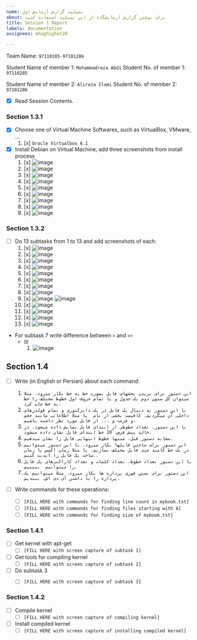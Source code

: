 ```yaml
---
name: تمپلیت گزارش آزمایش اول
about: برای نوشتن گزارش آزمایشگاه از این تمپلیت استفاده کنید
title: Session 1 Report
labels: documentation
assignees: mhaghighat20

---
```


Team Name: `97110285-97101286`

Student Name of member 1: `Mohammadreza Abdi`
Student No. of member 1: `97110285`

Student Name of member 2: `Alireza Ilami`
Student No. of member 2: `97101286`

- [x] Read Session Contents.

### Section 1.3.1
- [x] Choose one of Virtual Machine Softwares, such as VirtualBox, VMware, ...
    1. [x] `Oracle Virtualbox 6.1`
- [x] Install Debian on Virtual Machine, add three screenshots from install process
    1. [x] ![image](https://user-images.githubusercontent.com/45341111/127378438-d7e9c3e7-457e-4bd8-a1f2-6d21b3f74d3a.png)
    1. [x] ![image](https://user-images.githubusercontent.com/45341111/127379061-6b92bc5b-8ae8-4fdb-a184-61bafa41f2c3.png)
    1. [x] ![image](https://user-images.githubusercontent.com/45341111/127379808-9e52d86e-8813-42d7-a401-a593be4577d8.png)
    1. [x] ![image](https://user-images.githubusercontent.com/45341111/127387692-4214eb71-0de3-46d6-a94e-46a2c9e3028d.png)
    1. [x] ![image](https://user-images.githubusercontent.com/45341111/127387800-68e8d1a9-0910-4a7d-b4b0-3598dc2d5b28.png)
    1. [x] ![image](https://user-images.githubusercontent.com/45389577/127389186-4e000911-f51c-4587-bca0-2a7f84d41f1d.png)
    1. [x] ![image](https://user-images.githubusercontent.com/45389577/127389380-6150d920-c571-4a5e-a5c7-c070842c3d95.png)
    1. [x] ![image](https://user-images.githubusercontent.com/45389577/127389735-8a682520-fefa-44bf-894b-004d01744c64.png)
    1. [x] ![image](https://user-images.githubusercontent.com/45341111/127459948-72ee4186-8c87-4bda-b6cc-dcafa6ea265d.png)

### Section 1.3.2

- [ ] Do 13 subtasks from 1 to 13 and add screenshots of each:
    1. [x] ![image](https://user-images.githubusercontent.com/45389577/127463915-f3920d83-13b4-49dd-97b2-9e455abd9057.png)
    1. [x] ![image](https://user-images.githubusercontent.com/45389577/127463459-55b9226a-2bbb-470c-a518-0f44c37a66ef.png)
    1. [x] ![image](https://user-images.githubusercontent.com/45389577/127466615-5450f92b-6440-4a4b-9c4e-84a6b65e169b.png)
    1. [x] ![image](https://user-images.githubusercontent.com/45389577/127466042-0cc41e9e-2e1d-4457-8add-99c1b5b340f9.png)
    1. [x] ![image](https://user-images.githubusercontent.com/45389577/127466246-00f33c56-575b-4ba3-b3b1-779399d2d9b1.png)
    1. [x] ![image](https://user-images.githubusercontent.com/45389577/127466408-209a93ea-a844-4718-9a99-699e356ca721.png)
    1. [x] ![image](https://user-images.githubusercontent.com/45389577/127467166-21251341-c2ce-409a-b0be-06e1066fea28.png) 
    1. [x] ![image](https://user-images.githubusercontent.com/45389577/127468903-84046906-54c1-4a4c-86d2-d357cc86969c.png)
    1. [x] ![image](https://user-images.githubusercontent.com/45389577/127469651-7cd05d11-cb9e-4c7d-9101-2be864abe93a.png) ![image](https://user-images.githubusercontent.com/45389577/127469741-6787fae9-7f7e-4573-b6ee-bc14f2c798fb.png)
    1. [x] ![image](https://user-images.githubusercontent.com/45389577/127470285-309ad119-490a-4ae4-9c76-1772dd15242c.png)
    1. [x] ![image](https://user-images.githubusercontent.com/45389577/127470500-b06ed23b-aeed-4340-82f9-14d4e6138793.png)
    1. [x] ![image](https://user-images.githubusercontent.com/45389577/127470796-762a9146-33c9-4001-b4e2-219f081b82de.png)
    1. [x] ![image](https://user-images.githubusercontent.com/45389577/127471392-a9bad199-c703-4da1-afa2-7fb538674889.png)

- For subtask 7 write difference between `>` and `>>`
    - [x] 1. ![image](https://user-images.githubusercontent.com/45389577/127467799-4d817184-931f-4441-a8f2-03c12975bd27.png)

## Section 1.4 

- [ ] Write (in English or Persian) about each command:
    1. `این دستور برای بریدن بخشهای فایل بصورت خط به خط بکار میرود. مثلا میتوان کل ستون دوم یک جدول و یا تمام حروف اول خطوط مختلف را خط به خط چاپ کرد.`
    1. `با این دستور به دنبال یک فایل در یک دایرکتوری و تمام فولدرهای داخلی آن میگردیم. کافیست بخشی از نام  یا مثلا اطلاعاتی مانند حجم و فرمت و ... از فایل مورد نظر داشته باشیم.`
    1. `با این دستور، تعداد خطوطی از ابتدای فایل نمایش داده میشود. در حالت پیش فرض، 10 خط ابتدای فایل نشان داده میشود.`
    1. `مشابه دستور قبل، منتها خطوط انتهایی فایل را نشان میدهیم.`
    1. `این دستور برای ساختن فایلها بکار میرود. با این دستور میتوانیم در یک خط کامند چند فایل مختلف بسازیم. یا مثلا زمان اکسس یا زمان ساخت یک فایل را آپدیت کنیم..`
    1. `با این دستور تعداد خطوط، تعداد کلمات و تعداد کاراکترهای یک فایل را میتوانیم  ببینیم.`
    1. `این دستور برای بستن فوری پردازه ها بکار میرود. مثلا میتوانیم یک پردازه را با داشتن آی دی اش، ببندیم. `

- [ ] Write commands for these operations:
    - [ ] `[FILL HERE with commands for finding line count in mybook.txt]`
    - [ ] `[FILL HERE with commands for finding files starting with A]`
    - [ ] `[FILL HERE with commands for finding size of mybook.txt]`

### Section 1.4.1

- [ ] Get kernel with apt-get
    - [ ] `[FILL HERE with screen capture of subtask 1]`
- [ ] Get tools for compiling kernel
    - [ ] `[FILL HERE with screen capture of subtask 2]`
- [ ] Do subtask 3
    - [ ] `[FILL HERE with screen capture of subtask 3]`
   

### Section 1.4.2

- [ ] Compile kernel
    - [ ] `[FILL HERE with screen capture of compiling kernel]`

- [ ] Install compiled kernel
    - [ ] `[FILL HERE with screen capture of installing compiled kernel]`
